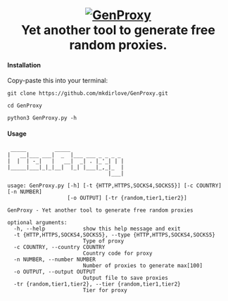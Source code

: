 <h1 align="center">
  <br>
  <a href="https://github.com/mkdirlove/GenProxy"><img src="https://github.com/mkdirlove/GenProxy/blob/main/logo.png" alt="GenProxy"></a>
  <br>
  Yet another tool to generate free random proxies.
  <br>
</h1>

#### Installation

Copy-paste this into your terminal:

```
git clone https://github.com/mkdirlove/GenProxy.git
```
```
cd GenProxy
```
```
python3 GenProxy.py -h
```
#### Usage
```
 _____         _____                 
|   __|___ ___|  _  |___ ___ _ _ _ _ 
|  |  | -_|   |   __|  _| . |_'_| | |
|_____|___|_|_|__|  |_| |___|_,_|_  |
                                |___|

usage: GenProxy.py [-h] [-t {HTTP,HTTPS,SOCKS4,SOCKS5}] [-c COUNTRY] [-n NUMBER]
                   [-o OUTPUT] [-tr {random,tier1,tier2}]

GenProxy - Yet another tool to generate free random proxies

optional arguments:
  -h, --help            show this help message and exit
  -t {HTTP,HTTPS,SOCKS4,SOCKS5}, --type {HTTP,HTTPS,SOCKS4,SOCKS5}
                        Type of proxy
  -c COUNTRY, --country COUNTRY
                        Country code for proxy
  -n NUMBER, --number NUMBER
                        Number of proxies to generate max[100]
  -o OUTPUT, --output OUTPUT
                        Output file to save proxies
  -tr {random,tier1,tier2}, --tier {random,tier1,tier2}
                        Tier for proxy
```
